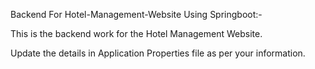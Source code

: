 Backend For Hotel-Management-Website Using Springboot:-


This is the backend work for the Hotel Management Website.

Update the details in Application Properties file as per your information.
